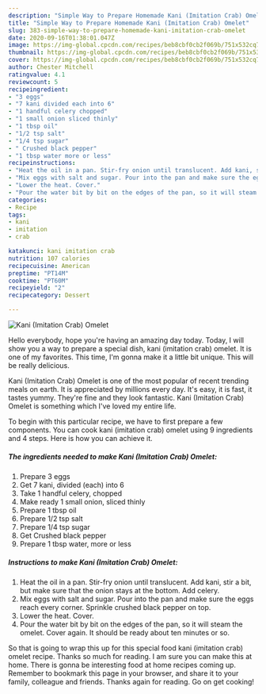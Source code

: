 ```yaml
---
description: "Simple Way to Prepare Homemade Kani (Imitation Crab) Omelet"
title: "Simple Way to Prepare Homemade Kani (Imitation Crab) Omelet"
slug: 383-simple-way-to-prepare-homemade-kani-imitation-crab-omelet
date: 2020-09-16T01:38:01.047Z
image: https://img-global.cpcdn.com/recipes/beb8cbf0cb2f069b/751x532cq70/kani-imitation-crab-omelet-recipe-main-photo.jpg
thumbnail: https://img-global.cpcdn.com/recipes/beb8cbf0cb2f069b/751x532cq70/kani-imitation-crab-omelet-recipe-main-photo.jpg
cover: https://img-global.cpcdn.com/recipes/beb8cbf0cb2f069b/751x532cq70/kani-imitation-crab-omelet-recipe-main-photo.jpg
author: Chester Mitchell
ratingvalue: 4.1
reviewcount: 5
recipeingredient:
- "3 eggs"
- "7 kani divided each into 6"
- "1 handful celery chopped"
- "1 small onion sliced thinly"
- "1 tbsp oil"
- "1/2 tsp salt"
- "1/4 tsp sugar"
- " Crushed black pepper"
- "1 tbsp water more or less"
recipeinstructions:
- "Heat the oil in a pan. Stir-fry onion until translucent. Add kani, stir a bit, but make sure that the onion stays at the bottom. Add celery."
- "Mix eggs with salt and sugar. Pour into the pan and make sure the eggs reach every corner. Sprinkle crushed black pepper on top."
- "Lower the heat. Cover."
- "Pour the water bit by bit on the edges of the pan, so it will steam the omelet. Cover again. It should be ready about ten minutes or so."
categories:
- Recipe
tags:
- kani
- imitation
- crab

katakunci: kani imitation crab 
nutrition: 107 calories
recipecuisine: American
preptime: "PT14M"
cooktime: "PT60M"
recipeyield: "2"
recipecategory: Dessert

---
```



![Kani (Imitation Crab) Omelet](https://img-global.cpcdn.com/recipes/beb8cbf0cb2f069b/751x532cq70/kani-imitation-crab-omelet-recipe-main-photo.jpg)

Hello everybody, hope you're having an amazing day today. Today, I will show you a way to prepare a special dish, kani (imitation crab) omelet. It is one of my favorites. This time, I'm gonna make it a little bit unique. This will be really delicious.



Kani (Imitation Crab) Omelet is one of the most popular of recent trending meals on earth. It is appreciated by millions every day. It's easy, it is fast, it tastes yummy. They're fine and they look fantastic. Kani (Imitation Crab) Omelet is something which I've loved my entire life.


To begin with this particular recipe, we have to first prepare a few components. You can cook kani (imitation crab) omelet using 9 ingredients and 4 steps. Here is how you can achieve it.

<!--inarticleads1-->

##### The ingredients needed to make Kani (Imitation Crab) Omelet:

1. Prepare 3 eggs
1. Get 7 kani, divided (each) into 6
1. Take 1 handful celery, chopped
1. Make ready 1 small onion, sliced thinly
1. Prepare 1 tbsp oil
1. Prepare 1/2 tsp salt
1. Prepare 1/4 tsp sugar
1. Get  Crushed black pepper
1. Prepare 1 tbsp water, more or less




<!--inarticleads2-->

##### Instructions to make Kani (Imitation Crab) Omelet:

1. Heat the oil in a pan. Stir-fry onion until translucent. Add kani, stir a bit, but make sure that the onion stays at the bottom. Add celery.
1. Mix eggs with salt and sugar. Pour into the pan and make sure the eggs reach every corner. Sprinkle crushed black pepper on top.
1. Lower the heat. Cover.
1. Pour the water bit by bit on the edges of the pan, so it will steam the omelet. Cover again. It should be ready about ten minutes or so.




So that is going to wrap this up for this special food kani (imitation crab) omelet recipe. Thanks so much for reading. I am sure you can make this at home. There is gonna be interesting food at home recipes coming up. Remember to bookmark this page in your browser, and share it to your family, colleague and friends. Thanks again for reading. Go on get cooking!
